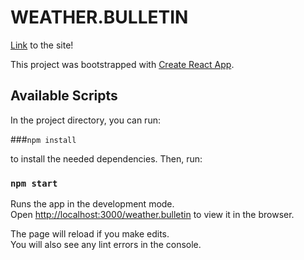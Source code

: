 # WEATHER.BULLETIN

[Link](https://evan-savage.com/weather.bulletin) to the site!

This project was bootstrapped with [Create React App](https://github.com/facebook/create-react-app).

## Available Scripts

In the project directory, you can run:

###`npm install`

to install the needed dependencies. Then, run:

### `npm start`

Runs the app in the development mode.\
Open [http://localhost:3000/weather.bulletin](http://localhost:3000/weather.bulletin) to view it in the browser.

The page will reload if you make edits.\
You will also see any lint errors in the console.
